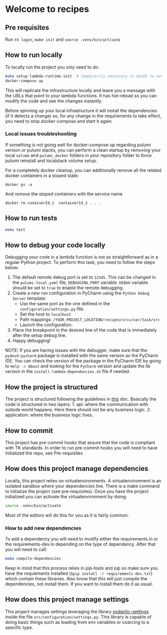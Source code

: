 # Welcome to recipes

## Pre requisites

Run `tk login`, `make init` and `source .venv/bin/activate`


## How to run locally

To locally run the project you only need to do:

```bash
make setup-lambda-runtime-init  # temporarily necessary in macOS to avoid performance problems, see https://github.com/localstack/lambda-runtime-init/pull/28
docker-compose up
```

This will replicate the infrastructure locally and leave you a message with the URLs that point
to your lambda functions. It has hot-reload so you can modify the code and see the changes instantly.

Before spinning up your local infrastructure it will install the dependencies (if it detects a change)
so, for any change in the requirements to take effect, you need to stop docker-compose and start it again.

### Local issues troubleshooting

If something is not going well for docker-compose up regarding pulumi version or pulumi stacks, you can perform a
clean startup by removing your local `volume` and `pulumi_docker` folders in your repository folder to force pulumi
reinstall and localstack volume setup.

For a completely docker cleanup, you can additionally remove all the related docker containers in a stoped state:
```
docker ps -a
```
And remove the stoped containers with the service name
```
docker rm conainerId_1  containerId_2 . . .
```

## How to run tests

```bash
make test
```

## How to debug your code locally

Debugging your code in a lambda function is not as straightforward as in a regular Python project. To perform this task, you need to follow the steps below:
1. The default remote debug port is set to `12345`. This can be changed in the `pulumi-local.yaml` file, `DEBUGGING_PORT` variable. `DEBUG` variable should be set to `true` to enable the remote debugging.
2. Create a new run configuration in PyCharm using the `Python Debug Server` template:
     - Use the same port as the one defined in the `configuration/settings.py` file.
     - Set the host to `localhost`
     - Path mappings: `/YOUR_PROJECT_LOCATION/recipes/src=/var/task/src`
     - Launch the configuration.
3. Place the breakpoint in the desired line of the code that is immediately after the setup debug line.
4. Happy debugging!

NOTE: If you are having issues with the debugger, make sure that the `pydevd-pycharm` package is installed with the same version as the PyCharm IDE. You can check the version of the package in the PyCharm IDE by going to `Help -> About` and looking for the `PyCharm` version and update the lib version in the `install-lambda-dependencies.sh` file if needed.

## How the project is structured

The project is structured following the guidelines in [this](https://www.notion.so/travelperk/Micro-service-code-structure-e418414bbb8b4482ae83561ed63361c4) doc.
Basically the code is structured in two layers:
    1. api: where the communication with outside world happens. Here there should not be any business logic.
    2. application: where the business logic lives.

## How to commit

This project has pre-commit hooks that assure that the code is compliant with TK standards.
In order to run pre-commit hooks you will need to have initialized the repo, see Pre-requisites


## How does this project manage dependencies

Locally, this project relies on virtualenvironments. A virtualenvironment is an isolated sandbox where your dependencies live.
There is a make command to initialize the project (see pre-requisites). Once you have the project initialized you can activate
the virtualenvironment by doing:

```bash
source .venv/bin/activate
```
Most of the editors will do this for you as it is fairly common.


### How to add new dependencies

To add a dependency you will need to modify either the requirements.in or the requirements-dev.in
depending on the type of dependency. After that you will need to call:

```bash
make compile-dependencies
```

Keep in mind that this process relies in pip-tools and pip so make sure you have the requiements installed
(`$pip install -r requirements-dev.txt`) which contain these libraries.
Also know that this will just compile the dependencies, not install them. If you want to install them do it as
usual.


## How does this project manage settings

This project manages settings leveraging the library [pydantic-settings](https://github.com/pydantic/pydantic-settings)
inside the file `src/configuration/settings.py`. This library is capable of doing basic things such as loading from
env variables or coarcing to a specific type.
